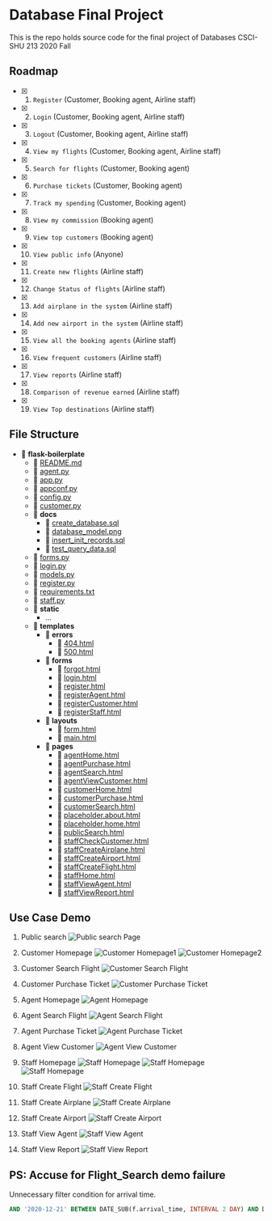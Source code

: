 # Database Final Project
This is the repo holds source code for the final project of Databases CSCI-SHU 213 2020 Fall
## Roadmap

- [x]  1. `Register` (Customer, Booking agent, Airline staff)
- [x]  2. `Login` (Customer, Booking agent, Airline staff)
- [x]  3. `Logout` (Customer, Booking agent, Airline staff)
- [x]  4. `View my flights` (Customer, Booking agent, Airline staff)
- [x]  5. `Search for flights` (Customer, Booking agent)
- [x]  6. `Purchase tickets` (Customer, Booking agent)
- [x]  7. `Track my spending` (Customer, Booking agent)
- [x]  8. `View my commission` (Booking agent)
- [x]  9. `View top customers` (Booking agent)
- [x]  10. `View public info` (Anyone)
- [x]  11. `Create new flights` (Airline staff)
- [x]  12. `Change Status of flights` (Airline staff)
- [x]  13. `Add airplane in the system` (Airline staff)
- [x]  14. `Add new airport in the system` (Airline staff)
- [x]  15. `View all the booking agents` (Airline staff)
- [x]  16. `View frequent customers` (Airline staff)
- [x]  17. `View reports` (Airline staff)
- [x]  18. `Comparison of revenue earned` (Airline staff)
- [x]  19. `View Top destinations` (Airline staff)

## File Structure
- 📂 __flask\-boilerplate__
   - 📄 [README.md](README.md)
   - 📄 [agent.py](agent.py)
   - 📄 [app.py](app.py)
   - 📄 [appconf.py](appconf.py)
   - 📄 [config.py](config.py)
   - 📄 [customer.py](customer.py)
   - 📂 __docs__
     - 📄 [create\_database.sql](docs/create_database.sql)
     - 📄 [database\_model.png](docs/database_model.png)
     - 📄 [insert\_init\_records.sql](docs/insert_init_records.sql)
     - 📄 [test\_query\_data.sql](docs/test_query_data.sql)
   - 📄 [forms.py](forms.py)
   - 📄 [login.py](login.py)
   - 📄 [models.py](models.py)
   - 📄 [register.py](register.py)
   - 📄 [requirements.txt](requirements.txt)
   - 📄 [staff.py](staff.py)
   - 📂 __static__
     - ...
   - 📂 __templates__
     - 📂 __errors__
       - 📄 [404.html](templates/errors/404.html)
       - 📄 [500.html](templates/errors/500.html)
     - 📂 __forms__
       - 📄 [forgot.html](templates/forms/forgot.html)
       - 📄 [login.html](templates/forms/login.html)
       - 📄 [register.html](templates/forms/register.html)
       - 📄 [registerAgent.html](templates/forms/registerAgent.html)
       - 📄 [registerCustomer.html](templates/forms/registerCustomer.html)
       - 📄 [registerStaff.html](templates/forms/registerStaff.html)
     - 📂 __layouts__
       - 📄 [form.html](templates/layouts/form.html)
       - 📄 [main.html](templates/layouts/main.html)
     - 📂 __pages__
       - 📄 [agentHome.html](templates/pages/agentHome.html)
       - 📄 [agentPurchase.html](templates/pages/agentPurchase.html)
       - 📄 [agentSearch.html](templates/pages/agentSearch.html)
       - 📄 [agentViewCustomer.html](templates/pages/agentViewCustomer.html)
       - 📄 [customerHome.html](templates/pages/customerHome.html)
       - 📄 [customerPurchase.html](templates/pages/customerPurchase.html)
       - 📄 [customerSearch.html](templates/pages/customerSearch.html)
       - 📄 [placeholder.about.html](templates/pages/placeholder.about.html)
       - 📄 [placeholder.home.html](templates/pages/placeholder.home.html)
       - 📄 [publicSearch.html](templates/pages/publicSearch.html)
       - 📄 [staffCheckCustomer.html](templates/pages/staffCheckCustomer.html)
       - 📄 [staffCreateAirplane.html](templates/pages/staffCreateAirplane.html)
       - 📄 [staffCreateAirport.html](templates/pages/staffCreateAirport.html)
       - 📄 [staffCreateFlight.html](templates/pages/staffCreateFlight.html)
       - 📄 [staffHome.html](templates/pages/staffHome.html)
       - 📄 [staffViewAgent.html](templates/pages/staffViewAgent.html)
       - 📄 [staffViewReport.html](templates/pages/staffViewReport.html)


## Use Case Demo
  1. Public search
    ![Public search Page](https://github.com/BoyanXu/database-final-project/blob/main/static/img/public%20search%20page.png?raw=true)
  2. Customer Homepage
    ![Customer Homepage1](https://github.com//BoyanXu/database-final-project/blob/main/static/img/customer%20homepage1.png?raw=true)
    ![Customer Homepage2](https://github.com//BoyanXu/database-final-project/blob/main/static/img/customer%20homepage2.png?raw=true)
  3. Customer Search Flight
  ![Customer Search Flight](https://github.com//BoyanXu/database-final-project/blob/main/static/img/customer%20search%20flight.png?raw=true)
  4. Customer Purchase Ticket
  ![Customer Purchase Ticket](https://github.com//BoyanXu/database-final-project/blob/main/static/img/customer%20purchase%20ticket.png?raw=true)

  5. Agent Homepage
  ![Agent Homepage](https://github.com//BoyanXu/database-final-project/blob/main/static/img/agent%20homepage.png?raw=true)

  6. Agent Search Flight
  ![Agent Search Flight](https://github.com//BoyanXu/database-final-project/blob/main/static/img/agent%20search.png?raw=true)

  7. Agent Purchase Ticket
  ![Agent Purchase Ticket](https://github.com//BoyanXu/database-final-project/blob/main/static/img/agent%20purchase.png?raw=true)

  8. Agent View Customer
  ![Agent View Customer](https://github.com//BoyanXu/database-final-project/blob/main/static/img/agent%20view%20top%20customer.png?raw=true)

  9. Staff Homepage
  ![Staff Homepage](https://github.com//BoyanXu/database-final-project/blob/main/static/img/staff%20homepage1.png?raw=true)
  ![Staff Homepage](https://github.com//BoyanXu/database-final-project/blob/main/static/img/staff%20homepage2.png?raw=true)
  ![Staff Homepage](https://github.com//BoyanXu/database-final-project/blob/main/static/img/staff%20homepage3.png?raw=true)

  10. Staff Create Flight
  ![Staff Create Flight](https://github.com//BoyanXu/database-final-project/blob/main/static/img/staff%20create%20flight.png?raw=true)

  11. Staff Create Airplane
  ![Staff Create Airplane](https://github.com//BoyanXu/database-final-project/blob/main/static/img/staff%20create%20airplane.png?raw=true)

  12. Staff Create Airport
  ![Staff Create Airport](https://github.com//BoyanXu/database-final-project/blob/main/static/img/staff%20create%20airport.png?raw=true)

  13. Staff View Agent
  ![Staff View Agent](https://github.com//BoyanXu/database-final-project/blob/main/static/img/staff%20view%20agent.png?raw=true)

  14. Staff View Report
  ![Staff View Report](https://github.com//BoyanXu/database-final-project/blob/main/static/img/staff%20view%20report.png?raw=true)

## PS: Accuse for Flight_Search demo failure


Unnecessary filter condition for arrival time.
```sql
AND '2020-12-21' BETWEEN DATE_SUB(f.arrival_time, INTERVAL 2 DAY) AND DATE_ADD(f.arrival_time, INTERVAL 2 DAY)

```